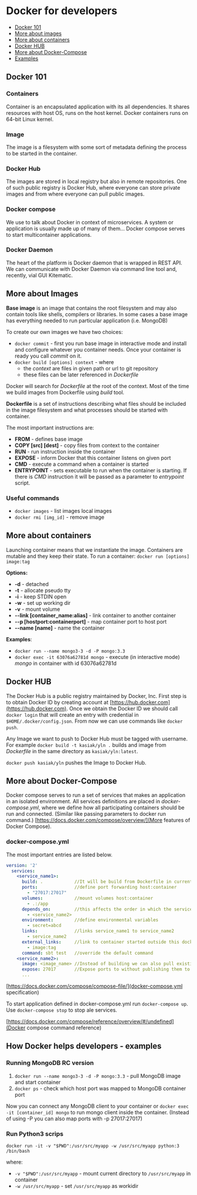 # Docker for developers
* [Docker 101](#docker-101)
* [More about images](#more-about-images)
* [More about containers](#more-about-containers)
* [Docker HUB](#docker-hub)
* [More about Docker-Compose](#more-about-docker-compose)
* [Examples](#how-docker-helps-developers---examples)

## Docker 101
### Containers
Container is an encapsulated application with its all dependencies. It shares resources with host OS, runs on the host kernel.
Docker containers runs on 64-bit Linux kernel.

### Image
The image is a filesystem with some sort of metadata defining the process to be started in the container.

### Docker Hub
The images are stored in local registry but also in remote repositories. One of such public registry is Docker Hub, where everyone can store private images and from where everyone can pull public images.

### Docker compose
We use to talk about Docker in context of microservices. A system or application is usually made up of many of them…
Docker compose serves to start multicontainer applications.

### Docker Daemon
The heart of the platform is Docker daemon that is wrapped in REST API.
We can communicate with Docker Daemon via command line tool and, recently, vial GUI
Kitematic.

## More about Images

__Base image__ is an image that contains the root filesystem and may also contain tools like shells, compilers or libraries. In some cases a base image has everything needed to run particular application (i.e. MongoDB)

To create our own images we have two choices:
* ```docker commit``` - first you run base image in interactive mode and install and configure whatever you container needs. Once your container is ready you call *commit* on it.
* ```docker build [options] context``` - where
  * the *context* are files in given path or url to git repository
  * these files can be later referenced in _Dockerfile_

Docker will search for *Dockerfile* at the root of the context.
Most of the time we build images from Dockerfile using *build* tool.

__Dockerfile__ is a set of instructions describing what files should be included in the image filesystem and what processes should be started with container.

The most important instructions are:
* __FROM__ 	- defines base image
* __COPY [src] [dest]__ - copy files from context to the container
* __RUN__ - run instruction inside the container
* __EXPOSE__ - inform Docker that this container listens on given port
* __CMD__ - execute a command when a container is started
* __ENTRYPOINT__ - sets executable to run when the container is starting. If there is _CMD_ instruction it will be passed as a parameter to _entrypoint_ script.

### Useful commands

* `docker images` - list images local images
* `docker rmi [img_id]` - remove image

## More about containers
Launching container means that we instantiate the image. Containers are mutable and they keep their state.
To run a container: `docker run [options] image:tag`

__Options:__
* __-d__ - detached
* __-t__ - allocate pseudo tty
* __-i__ - keep STDIN open
* __-w__ - set up working dir
* __-v__ - mount volume
* __--link [container_name:alias]__ - link container to another container
* __--p [hostport:containerport]__ - map container port to host port
* __--name [name]__ - name the container

__Examples__:

* `docker run --name mongo3-3 -d -P mongo:3.3`
* `docker exec -it 63076a62781d mongo` - execute (in interactive mode) *mongo* in container with id 63076a62781d

## Docker HUB

The Docker Hub is a public registry maintained by Docker, Inc. First step is to obtain Docker ID by creating account at [https://hub.docker.com](https://hub.docker.com).
Once we obtain the Docker ID we should call `docker login` that will create an entry with credential in `$HOME/.docker/config.json`. From now we can use commands like `docker push`.

Any Image we want to push to Docker Hub must be tagged with username. For example `docker build -t kasiak/yln .` builds and image from _Dockerfile_ in the same directory as `kasiak/yln:latest`.

`docker push kasiak/yln` pushes the Image to Docker Hub.

## More about Docker-Compose

Docker compose serves to run a set of services that makes an application in an isolated environment. All services definitions are placed in _docker-compose.yml_, where we define how all participating containers should be run and connected. (Similar like passing parameters to docker run command.)
[https://docs.docker.com/compose/overview/](More features of Docker Compose).

### docker-compose.yml
The most important entries are listed below.

```yaml
version: '2'
  services:
    <service_name1>:
      build: .            //It will be build from Dockerfile in current location.
      ports:              //define port forwarding host:container
        - "27017:27017"
      volumes:            //mount volumes host:container
        - .:/app
      depends_on:         //this affects the order in which the services are started
        - <service_name2>
      environment:        //define environmental variables
        - secret=abcd
      links:              //links service_name1 to service_name2
        - service_name2
      external_links:     //link to container started outside this docker-compose
        - image:tag
      command: sbt test   //override the default command
    <service_name2>:
      image: <image_name> //Instead of building we can also pull existing image.
      expose: 27017       //Expose ports to without publishing them to the host (but still accessible for linked service)
      ...
```
[https://docs.docker.com/compose/compose-file/](docker-compose.yml specification)

To start application defined in docker-compose.yml run `docker-compose up`. Use `docker-compose stop` to stop ale services.

[https://docs.docker.com/compose/reference/overview/#/undefined](Docker compose command reference)


## How Docker helps developers - examples

### Running MongoDB RC version

1. `docker run --name mongo3-3 -d -P mongo:3.3` - pull MongoDB image and start container
2. `docker ps` - check which host port was mapped to MongoDB container port

Now you can connect any MongoDB client to your container or `docker exec -it [container_id] mongo` to run mongo client inside the container. (Instead of using -P you can also map ports with -p 27017:27017)

### Run Python3 scrips

```docker run -it -v "$PWD":/usr/src/myapp -w /usr/src/myapp python:3 /bin/bash```

where:
* `-v "$PWD":/usr/src/myapp` - mount current directory to `/usr/src/myapp` in container
* `-w /usr/src/myapp` - set `/usr/src/myapp` as workidir
